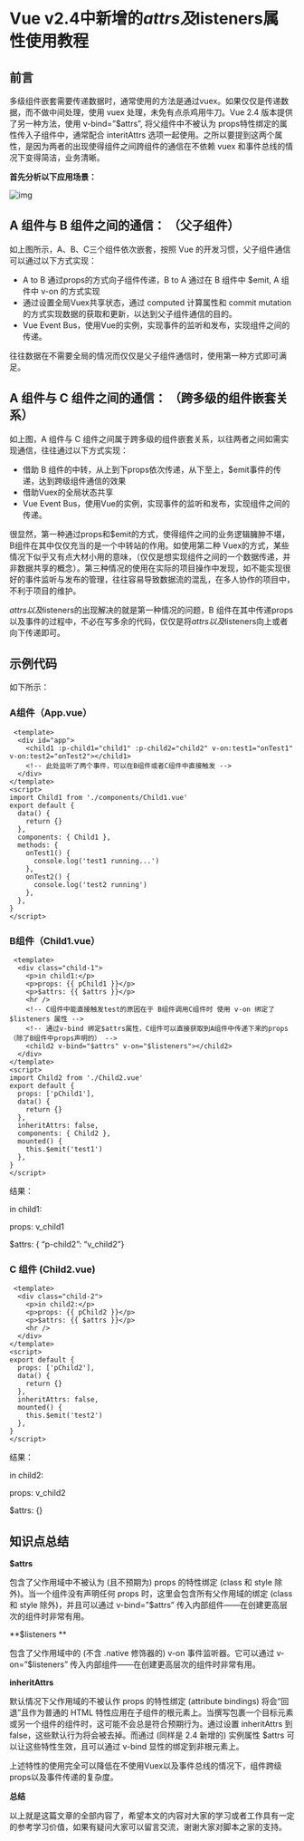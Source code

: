 # Vue v2.4中新增的$attrs及$listeners属性使用教程

## 前言

多级组件嵌套需要传递数据时，通常使用的方法是通过vuex。如果仅仅是传递数据，而不做中间处理，使用 vuex 处理，未免有点杀鸡用牛刀。Vue 2.4 版本提供了另一种方法，使用 v-bind=”$attrs”, 将父组件中不被认为 props特性绑定的属性传入子组件中，通常配合 interitAttrs 选项一起使用。之所以要提到这两个属性，是因为两者的出现使得组件之间跨组件的通信在不依赖 vuex 和事件总线的情况下变得简洁，业务清晰。

**首先分析以下应用场景：**

![img](https://img.jbzj.com/file_images/article/201801/201818103314216.png?201808103342)



## A 组件与 B 组件之间的通信： （父子组件）

如上图所示，A、B、C三个组件依次嵌套，按照 Vue 的开发习惯，父子组件通信可以通过以下方式实现：

- A to B 通过props的方式向子组件传递，B to A 通过在 B 组件中 $emit, A 组件中 v-on 的方式实现
- 通过设置全局Vuex共享状态，通过 computed 计算属性和 commit mutation的方式实现数据的获取和更新，以达到父子组件通信的目的。
- Vue Event Bus，使用Vue的实例，实现事件的监听和发布，实现组件之间的传递。

往往数据在不需要全局的情况而仅仅是父子组件通信时，使用第一种方式即可满足。



## A 组件与 C 组件之间的通信： （跨多级的组件嵌套关系）

如上图，A 组件与 C 组件之间属于跨多级的组件嵌套关系，以往两者之间如需实现通信，往往通过以下方式实现：

- 借助 B 组件的中转，从上到下props依次传递，从下至上，$emit事件的传递，达到跨级组件通信的效果
- 借助Vuex的全局状态共享
- Vue Event Bus，使用Vue的实例，实现事件的监听和发布，实现组件之间的传递。

很显然，第一种通过props和$emit的方式，使得组件之间的业务逻辑臃肿不堪，B组件在其中仅仅充当的是一个中转站的作用。如使用第二种 Vuex的方式，某些情况下似乎又有点大材小用的意味，（仅仅是想实现组件之间的一个数据传递，并非数据共享的概念）。第三种情况的使用在实际的项目操作中发现，如不能实现很好的事件监听与发布的管理，往往容易导致数据流的混乱，在多人协作的项目中，不利于项目的维护。

$attrs以及$listeners的出现解决的就是第一种情况的问题，B 组件在其中传递props以及事件的过程中，不必在写多余的代码，仅仅是将$attrs以及$listeners向上或者向下传递即可。



## 示例代码

如下所示：



### A组件（App.vue）

```
 <template>
  <div id="app">
    <child1 :p-child1="child1" :p-child2="child2" v-on:test1="onTest1" v-on:test2="onTest2"></child1>
    <!-- 此处监听了两个事件，可以在B组件或者C组件中直接触发 -->
  </div>
</template>
<script>
import Child1 from './components/Child1.vue'
export default {
  data() {
    return {}
  },
  components: { Child1 },
  methods: {
    onTest1() {
      console.log('test1 running...')
    },
    onTest2() {
      console.log('test2 running')
    },
  },
}
</script>

```



### B组件（Child1.vue）

```
 <template>
  <div class="child-1">
    <p>in child1:</p>
    <p>props: {{ pChild1 }}</p>
    <p>$attrs: {{ $attrs }}</p>
    <hr />
    <!-- C组件中能直接触发test的原因在于 B组件调用C组件时 使用 v-on 绑定了$listeners 属性 -->
    <!-- 通过v-bind 绑定$attrs属性，C组件可以直接获取到A组件中传递下来的props（除了B组件中props声明的） -->
    <child2 v-bind="$attrs" v-on="$listeners"></child2>
  </div>
</template>
<script>
import Child2 from './Child2.vue'
export default {
  props: ['pChild1'],
  data() {
    return {}
  },
  inheritAttrs: false,
  components: { Child2 },
  mounted() {
    this.$emit('test1')
  },
}
</script>

```

结果：

in child1:

props: v_child1

$attrs: { “p-child2”: “v_child2”}



### C 组件 (Child2.vue)

```
 <template>
  <div class="child-2">
    <p>in child2:</p>
    <p>props: {{ pChild2 }}</p>
    <p>$attrs: {{ $attrs }}</p>
    <hr />
  </div>
</template>
<script>
export default {
  props: ['pChild2'],
  data() {
    return {}
  },
  inheritAttrs: false,
  mounted() {
    this.$emit('test2')
  },
}
</script>

```

结果：

in child2:

props: v_child2

$attrs: {}



## 知识点总结

**$attrs**

 包含了父作用域中不被认为 (且不预期为) props 的特性绑定 (class 和 style 除外)。当一个组件没有声明任何 props 时，这里会包含所有父作用域的绑定 (class 和 style 除外)，并且可以通过 v-bind=”$attrs” 传入内部组件——在创建更高层次的组件时非常有用。

**$listeners
**

包含了父作用域中的 (不含 .native 修饰器的) v-on 事件监听器。它可以通过 v-on=”$listeners” 传入内部组件——在创建更高层次的组件时非常有用。

**inheritAttrs**

默认情况下父作用域的不被认作 props 的特性绑定 (attribute bindings) 将会“回退”且作为普通的 HTML 特性应用在子组件的根元素上。当撰写包裹一个目标元素或另一个组件的组件时，这可能不会总是符合预期行为。通过设置 inheritAttrs 到 false，这些默认行为将会被去掉。而通过 (同样是 2.4 新增的) 实例属性 $attrs 可以让这些特性生效，且可以通过 v-bind 显性的绑定到非根元素上。

上述特性的使用完全可以降低在不使用Vuex以及事件总线的情况下，组件跨级props以及事件传递的复杂度。

**总结**

以上就是这篇文章的全部内容了，希望本文的内容对大家的学习或者工作具有一定的参考学习价值，如果有疑问大家可以留言交流，谢谢大家对脚本之家的支持。
